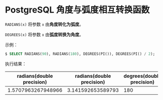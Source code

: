 # PostgreSQL 角度与弧度相互转换函数

`RADIANS(x)` 将参数 `x` 由**角度转化为弧度**。

`DEGREES(x)` 将参数 `x` 由**弧度转换为角度**。

示例：

```sql
$ SELECT RADIANS(90), RADIANS(180), DEGREES(PI()), DEGREES(PI() / 2);
```

执行结果：

|radians(double precision)|radians(double precision)|degrees(double precision)|degrees(double precision)|
|-----|-----|-----|-----|
|1.5707963267948966 | 3.141592653589793 |     180 |      90|
